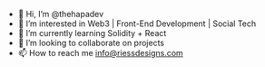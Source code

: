 - 👋 Hi, I’m @thehapadev
- 👀 I’m interested in Web3 | Front-End Development | Social Tech 
- 🌱 I’m currently learning Solidity + React
- 💞️ I’m looking to collaborate on projects 
- 📫 How to reach me info@riessdesigns.com

<!---
thehapadev/thehapadev is a ✨ special ✨ repository because its `README.md` (this file) appears on your GitHub profile.
You can click the Preview link to take a look at your changes.
--->
